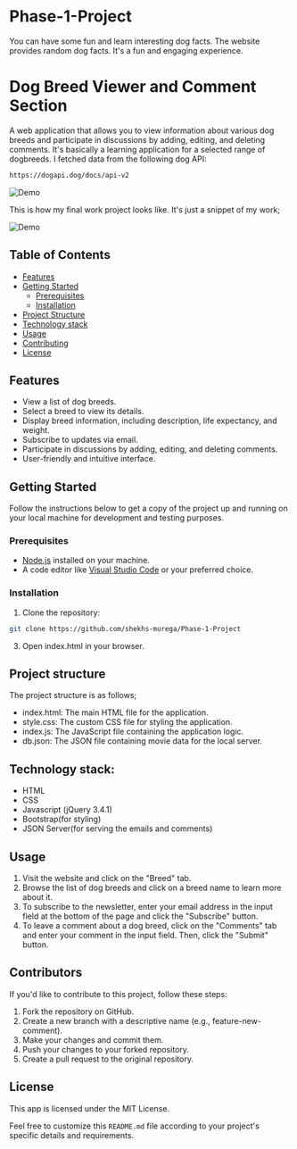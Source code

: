 # Phase-1-Project
You can have some fun and learn interesting dog facts. The website provides random dog facts. It's a fun and engaging experience.

# Dog Breed Viewer and Comment Section

A web application that allows you to view information about various dog breeds and participate in discussions by adding, editing, and deleting comments. It's basically a learning application for a selected range of dogbreeds.
I fetched data from the following dog API:

```bash
https://dogapi.dog/docs/api-v2
```

![Demo](https://media.giphy.com/media/v1.Y2lkPTc5MGI3NjExaG16enE2enJzd24xZWkxbmpueXB4M3Q0bjhpY3NmYWF4ZWh0d2Q3aSZlcD12MV9pbnRlcm5hbF9naWZfYnlfaWQmY3Q9Zw/ee2CiNPQ6Pa9YS4Kws/giphy.gif)


This is how my final work project looks like. It's just a snippet of my work;


![Demo](https://media.giphy.com/media/v1.Y2lkPTc5MGI3NjExdXJ3NGl3dDB3NnFnOTh5Z205MWc4NTQ0bGJ5dWtkYzExcDZidHhqMyZlcD12MV9pbnRlcm5hbF9naWZfYnlfaWQmY3Q9Zw/zrlCT6ow0vs6KteBz2/giphy.gif)

## Table of Contents

- [Features](#features)
- [Getting Started](#getting-started)
  - [Prerequisites](#prerequisites)
  - [Installation](#installation)
- [Project Structure](#project-structure)
- [Technology stack](#technology-stack)
- [Usage](#usage)
- [Contributing](#contributing)
- [License](#license)

## Features

- View a list of dog breeds.
- Select a breed to view its details.
- Display breed information, including description, life expectancy, and weight.
- Subscribe to updates via email.
- Participate in discussions by adding, editing, and deleting comments.
- User-friendly and intuitive interface.

## Getting Started

Follow the instructions below to get a copy of the project up and running on your local machine for development and testing purposes.

### Prerequisites

- [Node.js](https://nodejs.org/) installed on your machine.
- A code editor like [Visual Studio Code](https://code.visualstudio.com/) or your preferred choice.

### Installation

1. Clone the repository:

```bash
git clone https://github.com/shekhs-murega/Phase-1-Project
```
3. Open index.html in your browser.

## Project structure

The project structure is as follows;
- index.html: The main HTML file for the application.
- style.css: The custom CSS file for styling the application.
- index.js: The JavaScript file containing the application logic.
- db.json: The JSON file containing movie data for the local server.

## Technology stack:
- HTML
- CSS
- Javascript (jQuery 3.4.1)
- Bootstrap(for styling)
- JSON Server(for serving the emails and comments)

## Usage
1. Visit the website and click on the "Breed" tab.
2. Browse the list of dog breeds and click on a breed name to learn more about it.
3. To subscribe to the newsletter, enter your email address in the input field at the bottom of the page and click the "Subscribe" button.
4. To leave a comment about a dog breed, click on the "Comments" tab and enter your comment in the input field. Then, click the "Submit" button.

## Contributors

If you'd like to contribute to this project, follow these steps:

1. Fork the repository on GitHub.
2. Create a new branch with a descriptive name (e.g., feature-new-comment).
3. Make your changes and commit them.
4. Push your changes to your forked repository.
5. Create a pull request to the original repository.

## License
This app is licensed under the MIT License.


   [git-repo-url]: <https://github.com/shekhs-murega/Phase-1-Project >
   
Feel free to customize this `README.md` file according to your project's specific details and requirements.

  